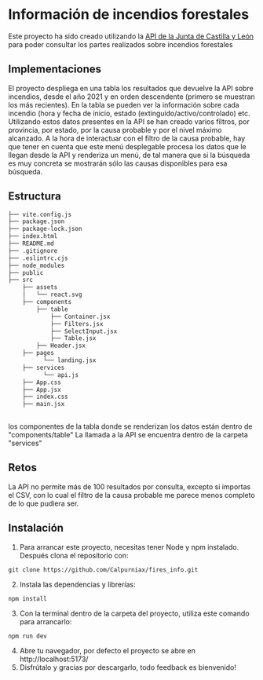 # Información de incendios forestales

Este proyecto ha sido creado utilizando la [API de la Junta de Castilla y León](https://analisis.datosabiertos.jcyl.es/pages/home/) para poder consultar los partes realizados sobre incendios forestales

## Implementaciones

El proyecto despliega en una tabla los resultados que devuelve la API sobre incendios, desde el año 2021 y en orden descendente (primero se muestran los más recientes). En la tabla se pueden ver la información sobre cada incendio (hora y fecha de inicio, estado (extinguido/activo/controlado) etc.
Utilizando estos datos presentes en la API se han creado varios filtros, por provincia, por estado, por la causa probable y por el nivel máximo alcanzado. A la hora de interactuar con el filtro de la causa probable, hay que tener en cuenta que este menú desplegable procesa los datos que le llegan desde la API y renderiza un menú, de tal manera que si la búsqueda es muy concreta se mostrarán sólo las causas disponibles para esa búsqueda.

## Estructura

```bash
├── vite.config.js
├── package.json
├── package-lock.json
├── index.html
├── README.md
├── .gitignore
├── .eslintrc.cjs
├── node_modules
├── public
├── src
    ├── assets
    │   └── react.svg    
    ├── components
        ├── table
            ├── Container.jsx
            ├── Filters.jsx
            ├── SelectInput.jsx
            ├── Table.jsx
        ├── Header.jsx   
    ├── pages
          └── landing.jsx
    ├── services
          └── api.js   
    ├── App.css
    ├── App.jsx
    ├── index.css
    ├── main.jsx   
   
```

los componentes de la tabla donde se renderizan los datos están dentro de "components/table"
La llamada a la API se encuentra dentro de la carpeta "services"

## Retos

La API no permite más de 100 resultados por consulta, excepto si importas el CSV, con lo cual el filtro de la causa probable me parece menos completo de lo que pudiera ser.

## Instalación
1. Para arrancar este proyecto, necesitas tener Node y npm instalado. Después clona el repositorio con:
```
git clone https://github.com/Calpurniax/fires_info.git
```
2. Instala las dependencias y librerías:
```
npm install
```
3. Con la terminal dentro de la carpeta del proyecto, utiliza este comando para arrancarlo:
```
npm run dev
```
4. Abre tu navegador, por defecto el proyecto se abre en http://localhost:5173/
5. Disfrútalo y gracias por descargarlo, todo feedback es bienvenido!
